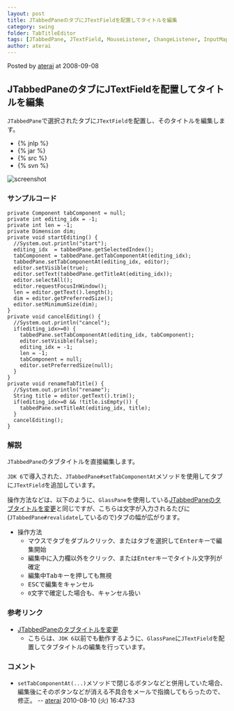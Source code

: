 ```yaml
---
layout: post
title: JTabbedPaneのタブにJTextFieldを配置してタイトルを編集
category: swing
folder: TabTitleEditor
tags: [JTabbedPane, JTextField, MouseListener, ChangeListener, InputMap, ActionMap]
author: aterai
---
```


Posted by [aterai](http://terai.xrea.jp/aterai.html) at 2008-09-08

## JTabbedPaneのタブにJTextFieldを配置してタイトルを編集
`JTabbedPane`で選択されたタブに`JTextField`を配置し、そのタイトルを編集します。

- {% jnlp %}
- {% jar %}
- {% src %}
- {% svn %}

<!-- dummy comment line for breaking list -->

![screenshot](https://lh5.googleusercontent.com/_9Z4BYR88imo/TQTU43AZWdI/AAAAAAAAAmw/6klnGPa4D9o/s800/TabTitleEditor.png)

### サンプルコード
<pre class="prettyprint"><code>private Component tabComponent = null;
private int editing_idx = -1;
private int len = -1;
private Dimension dim;
private void startEditing() {
  //System.out.println("start");
  editing_idx  = tabbedPane.getSelectedIndex();
  tabComponent = tabbedPane.getTabComponentAt(editing_idx);
  tabbedPane.setTabComponentAt(editing_idx, editor);
  editor.setVisible(true);
  editor.setText(tabbedPane.getTitleAt(editing_idx));
  editor.selectAll();
  editor.requestFocusInWindow();
  len = editor.getText().length();
  dim = editor.getPreferredSize();
  editor.setMinimumSize(dim);
}
private void cancelEditing() {
  //System.out.println("cancel");
  if(editing_idx&gt;=0) {
    tabbedPane.setTabComponentAt(editing_idx, tabComponent);
    editor.setVisible(false);
    editing_idx = -1;
    len = -1;
    tabComponent = null;
    editor.setPreferredSize(null);
  }
}
private void renameTabTitle() {
  //System.out.println("rename");
  String title = editor.getText().trim();
  if(editing_idx&gt;=0 &amp;&amp; !title.isEmpty()) {
    tabbedPane.setTitleAt(editing_idx, title);
  }
  cancelEditing();
}
</code></pre>

### 解説
`JTabbedPane`のタブタイトルを直接編集します。

`JDK 6`で導入された、`JTabbedPane#setTabComponentAt`メソッドを使用してタブに`JTextField`を追加しています。

操作方法などは、以下のように、`GlassPane`を使用している[JTabbedPaneのタブタイトルを変更](http://terai.xrea.jp/Swing/EditTabTitle.html)と同じですが、こちらは文字が入力されるたびに(`JTabbedPane#revalidate`しているので)タブの幅が広がります。

- 操作方法
    - マウスでタブをダブルクリック、またはタブを選択して<kbd>Enter</kbd>キーで編集開始
    - 編集中に入力欄以外をクリック、または<kbd>Enter</kbd>キーでタイトル文字列が確定
    - 編集中<kbd>Tab</kbd>キーを押しても無視
    - <kbd>ESC</kbd>で編集をキャンセル
    - `0`文字で確定した場合も、キャンセル扱い

<!-- dummy comment line for breaking list -->

### 参考リンク
- [JTabbedPaneのタブタイトルを変更](http://terai.xrea.jp/Swing/EditTabTitle.html)
    - こちらは、`JDK 6`以前でも動作するように、`GlassPane`に`JTextField`を配置してタブタイトルの編集を行っています。

<!-- dummy comment line for breaking list -->

### コメント
- `setTabComponentAt(...)`メソッドで閉じるボタンなどと併用していた場合、編集後にそのボタンなどが消える不具合をメールで指摘してもらったので、修正。 -- [aterai](http://terai.xrea.jp/aterai.html) 2010-08-10 (火) 16:47:33

<!-- dummy comment line for breaking list -->

